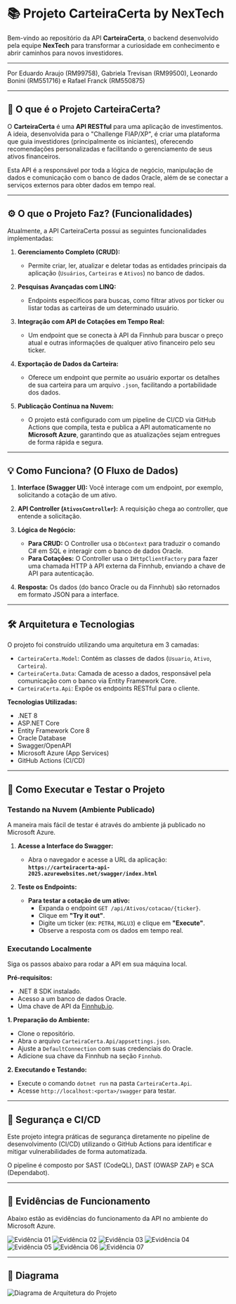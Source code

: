 # 📚 Projeto CarteiraCerta by NexTech

Bem-vindo ao repositório da API **CarteiraCerta**, o backend desenvolvido pela equipe **NexTech** para transformar a curiosidade em conhecimento e abrir caminhos para novos investidores.

---

Por Eduardo Araujo (RM99758), Gabriela Trevisan (RM99500), Leonardo Bonini (RM551716) e Rafael Franck (RM550875)

---

## 🎯 O que é o Projeto CarteiraCerta?

O **CarteiraCerta** é uma **API RESTful** para uma aplicação de investimentos. A ideia, desenvolvida para o "Challenge FIAP/XP", é criar uma plataforma que guia investidores (principalmente os iniciantes), oferecendo recomendações personalizadas e facilitando o gerenciamento de seus ativos financeiros.

Esta API é a responsável por toda a lógica de negócio, manipulação de dados e comunicação com o banco de dados Oracle, além de se conectar a serviços externos para obter dados em tempo real.

---

## ⚙️ O que o Projeto Faz? (Funcionalidades)

Atualmente, a API CarteiraCerta possui as seguintes funcionalidades implementadas:

1.  **Gerenciamento Completo (CRUD):**
    * Permite criar, ler, atualizar e deletar todas as entidades principais da aplicação (`Usuários`, `Carteiras` e `Ativos`) no banco de dados.

2.  **Pesquisas Avançadas com LINQ:**
    * Endpoints específicos para buscas, como filtrar ativos por ticker ou listar todas as carteiras de um determinado usuário.

3.  **Integração com API de Cotações em Tempo Real:**
    * Um endpoint que se conecta à API da Finnhub para buscar o preço atual e outras informações de qualquer ativo financeiro pelo seu ticker.

4.  **Exportação de Dados da Carteira:**
    * Oferece um endpoint que permite ao usuário exportar os detalhes de sua carteira para um arquivo `.json`, facilitando a portabilidade dos dados.
    
5.  **Publicação Contínua na Nuvem:**
    * O projeto está configurado com um pipeline de CI/CD via GitHub Actions que compila, testa e publica a API automaticamente no **Microsoft Azure**, garantindo que as atualizações sejam entregues de forma rápida e segura.

---

## 💡 Como Funciona? (O Fluxo de Dados)

1.  **Interface (Swagger UI):** Você interage com um endpoint, por exemplo, solicitando a cotação de um ativo.

2.  **API Controller (`AtivosController`):** A requisição chega ao controller, que entende a solicitação.

3.  **Lógica de Negócio:**
    * **Para CRUD:** O Controller usa o `DbContext` para traduzir o comando C# em SQL e interagir com o banco de dados Oracle.
    * **Para Cotações:** O Controller usa o `IHttpClientFactory` para fazer uma chamada HTTP à API externa da Finnhub, enviando a chave de API para autenticação.

4.  **Resposta:** Os dados (do banco Oracle ou da Finnhub) são retornados em formato JSON para a interface.

---

## 🛠️ Arquitetura e Tecnologias

O projeto foi construído utilizando uma arquitetura em 3 camadas:

-   `CarteiraCerta.Model`: Contém as classes de dados (`Usuario`, `Ativo`, `Carteira`).
-   `CarteiraCerta.Data`: Camada de acesso a dados, responsável pela comunicação com o banco via Entity Framework Core.
-   `CarteiraCerta.Api`: Expõe os endpoints RESTful para o cliente.

**Tecnologias Utilizadas:**
-   .NET 8
-   ASP.NET Core
-   Entity Framework Core 8
-   Oracle Database
-   Swagger/OpenAPI
-   Microsoft Azure (App Services)
-   GitHub Actions (CI/CD)

---

## 🚀 Como Executar e Testar o Projeto

### Testando na Nuvem (Ambiente Publicado)

A maneira mais fácil de testar é através do ambiente já publicado no Microsoft Azure.

1.  **Acesse a Interface do Swagger:**
    * Abra o navegador e acesse a URL da aplicação: **`https://carteiracerta-api-2025.azurewebsites.net/swagger/index.html`**

2.  **Teste os Endpoints:**
    * **Para testar a cotação de um ativo:**
        * Expanda o endpoint `GET /api/Ativos/cotacao/{ticker}`.
        * Clique em **"Try it out"**.
        * Digite um ticker (ex: `PETR4`, `MGLU3`) e clique em **"Execute"**.
        * Observe a resposta com os dados em tempo real.

### Executando Localmente

Siga os passos abaixo para rodar a API em sua máquina local.

**Pré-requisitos:**
* .NET 8 SDK instalado.
* Acesso a um banco de dados Oracle.
* Uma chave de API da [Finnhub.io](https://finnhub.io).

**1. Preparação do Ambiente:**
* Clone o repositório.
* Abra o arquivo `CarteiraCerta.Api/appsettings.json`.
* Ajuste a `DefaultConnection` com suas credenciais do Oracle.
* Adicione sua chave da Finnhub na seção `Finnhub`.

**2. Executando e Testando:**
* Execute o comando `dotnet run` na pasta `CarteiraCerta.Api`.
* Acesse `http://localhost:<porta>/swagger` para testar.

---

## 🔐 Segurança e CI/CD

Este projeto integra práticas de segurança diretamente no pipeline de desenvolvimento (CI/CD) utilizando o GitHub Actions para identificar e mitigar vulnerabilidades de forma automatizada.

O pipeline é composto por SAST (CodeQL), DAST (OWASP ZAP) e SCA (Dependabot).

---

## 📸 Evidências de Funcionamento

Abaixo estão as evidências do funcionamento da API no ambiente do Microsoft Azure.

![Evidência 01](assets/evidencia1.png)
![Evidência 02](assets/evidencia2.png)
![Evidência 03](assets/evidencia3.png)
![Evidência 04](assets/evidencia4.png)
![Evidência 05](assets/evidencia5.png)
![Evidência 06](assets/evidencia6.png)
![Evidência 07](assets/evidencia7.png)

---

## 📝 Diagrama
![Diagrama de Arquitetura do Projeto](assets/diagrama_sprint_csharp.png)
